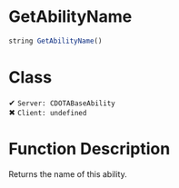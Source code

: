 # GetAbilityName
```js	
string GetAbilityName()
```
# Class
✔ `Server: CDOTABaseAbility`  
✖ `Client: undefined`  

# Function Description
Returns the name of this ability.
